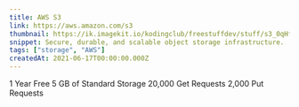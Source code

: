 ```yaml
---
title: AWS S3
link: https://aws.amazon.com/s3
thumbnail: https://ik.imagekit.io/kodingclub/freestuffdev/stuff/s3_0qHfTKgvD.png
snippet: Secure, durable, and scalable object storage infrastructure.
tags: ["storage", "AWS"]
createdAt: 2021-06-17T00:00:00.000Z
---
```

1 Year Free
5 GB of Standard Storage
20,000 Get Requests
2,000 Put Requests
